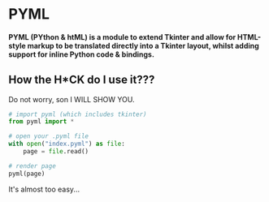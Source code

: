 <h1>PYML</h1>
<h4>PYML (<strong>PY</strong>thon & ht<strong>ML</strong>) is a module to extend Tkinter and allow for HTML-style markup to be translated directly into a Tkinter layout, whilst adding support for inline Python code & bindings.</h4>

<h2>How the H*CK do I use it???</h2>

<p>Do not worry, son I WILL SHOW YOU.</p>

```py
# import pyml (which includes tkinter)
from pyml import *

# open your .pyml file
with open("index.pyml") as file:
    page = file.read()

# render page
pyml(page)
```

<p>It's almost too easy...</p>
